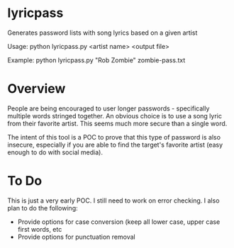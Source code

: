# lyricpass
Generates password lists with song lyrics based on a given artist

Usage:
python lyricpass.py \<artist name\> \<output file\>

Example:
python lyricpass.py "Rob Zombie" zombie-pass.txt

# Overview
People are being encouraged to user longer passwords - specifically multiple words stringed together.
An obvious choice is to use a song lyric from their favorite artist. This seems much more secure than a single word.

The intent of this tool is a POC to prove that this type of password is also insecure, especially if you are able to
find the target's favorite artist (easy enough to do with social media).

# To Do
This is just a very early POC. I still need to work on error checking. I also plan to do the following:
- Provide options for case conversion (keep all lower case, upper case first words, etc
- Provide options for punctuation removal